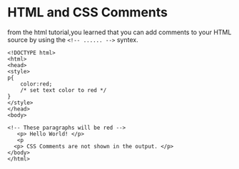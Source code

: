 # HTML and CSS Comments
from the html tutorial,you learned that you can add comments to your HTML source by using the `<!-- ...... -->` syntex.
```
<!DOCTYPE html>
<html>
<head>
<style>
p{
    color:red; 
    /* set text color to red */
}
</style>
</head>
<body>

<!-- These paragraphs will be red -->
   <p> Hello World! </p>
   <p
  <p> CSS Comments are not shown in the output. </p>
</body>
</html>
```
